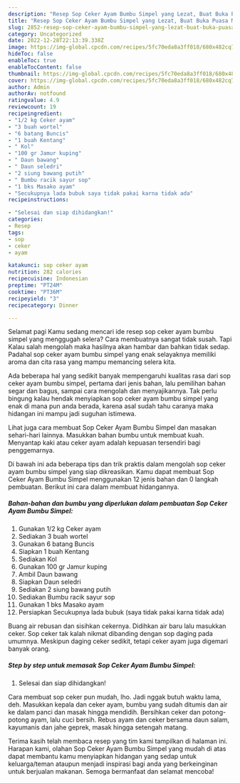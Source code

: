 ```yaml
---
description: "Resep Sop Ceker Ayam Bumbu Simpel yang Lezat, Buat Buka Puasa Menggugah Selera"
title: "Resep Sop Ceker Ayam Bumbu Simpel yang Lezat, Buat Buka Puasa Menggugah Selera"
slug: 2852-resep-sop-ceker-ayam-bumbu-simpel-yang-lezat-buat-buka-puasa-menggugah-selera
category: Uncategorized
date: 2022-12-28T22:13:39.338Z
image: https://img-global.cpcdn.com/recipes/5fc70eda8a3ff018/680x482cq70/sop-ceker-ayam-bumbu-simpel-foto-resep-utama.jpg
hideToc: false
enableToc: true
enableTocContent: false
thumbnail: https://img-global.cpcdn.com/recipes/5fc70eda8a3ff018/680x482cq70/sop-ceker-ayam-bumbu-simpel-foto-resep-utama.jpg
cover: https://img-global.cpcdn.com/recipes/5fc70eda8a3ff018/680x482cq70/sop-ceker-ayam-bumbu-simpel-foto-resep-utama.jpg
author: Admin
authorAv: notfound
ratingvalue: 4.9
reviewcount: 19
recipeingredient:
- "1/2 kg Ceker ayam"
- "3 buah wortel"
- "6 batang Buncis"
- "1 buah Kentang"
- " Kol"
- "100 gr Jamur kuping"
- " Daun bawang"
- " Daun seledri"
- "2 siung bawang putih"
- " Bumbu racik sayur sop"
- "1 bks Masako ayam"
- "Secukupnya lada bubuk saya tidak pakai karna tidak ada"
recipeinstructions:

- "Selesai dan siap dihidangkan!"
categories:
- Resep
tags:
- sop
- ceker
- ayam

katakunci: sop ceker ayam 
nutrition: 282 calories
recipecuisine: Indonesian
preptime: "PT24M"
cooktime: "PT36M"
recipeyield: "3"
recipecategory: Dinner

---
```



Selamat pagi Kamu sedang mencari ide resep sop ceker ayam bumbu simpel yang menggugah selera? Cara membuatnya sangat tidak susah. Tapi Kalau salah mengolah maka hasilnya akan hambar dan bahkan tidak sedap. Padahal sop ceker ayam bumbu simpel yang enak selayaknya memiliki aroma dan cita rasa yang mampu memancing selera kita.


Ada beberapa hal yang sedikit banyak mempengaruhi kualitas rasa dari sop ceker ayam bumbu simpel, pertama dari jenis bahan, lalu pemilihan bahan segar dan bagus, sampai cara mengolah dan menyajikannya. Tak perlu bingung kalau hendak menyiapkan sop ceker ayam bumbu simpel yang enak di mana pun anda berada, karena asal sudah tahu caranya maka hidangan ini mampu jadi suguhan istimewa.

Lihat juga cara membuat Sop Ceker Ayam Bumbu Simpel dan masakan sehari-hari lainnya. Masukkan bahan bumbu untuk membuat kuah. Menyantap kaki atau ceker ayam adalah kepuasan tersendiri bagi penggemarnya.


Di bawah ini ada beberapa tips dan trik praktis dalam mengolah sop ceker ayam bumbu simpel yang siap dikreasikan. Kamu dapat membuat Sop Ceker Ayam Bumbu Simpel menggunakan 12 jenis bahan dan 0 langkah pembuatan. Berikut ini cara dalam membuat hidangannya.

<!--inarticleads1-->

##### Bahan-bahan dan bumbu yang diperlukan dalam pembuatan Sop Ceker Ayam Bumbu Simpel:

1. Gunakan 1/2 kg Ceker ayam
1. Sediakan 3 buah wortel
1. Gunakan 6 batang Buncis
1. Siapkan 1 buah Kentang
1. Sediakan  Kol
1. Gunakan 100 gr Jamur kuping
1. Ambil  Daun bawang
1. Siapkan  Daun seledri
1. Sediakan 2 siung bawang putih
1. Sediakan  Bumbu racik sayur sop
1. Gunakan 1 bks Masako ayam
1. Persiapkan Secukupnya lada bubuk (saya tidak pakai karna tidak ada)


Buang air rebusan dan sisihkan cekernya. Didihkan air baru lalu masukkan ceker. Sop ceker tak kalah nikmat dibanding dengan sop daging pada umumnya. Meskipun daging ceker sedikit, tetapi ceker ayam juga digemari banyak orang. 

<!--inarticleads2-->

##### Step by step untuk memasak Sop Ceker Ayam Bumbu Simpel:


1. Selesai dan siap dihidangkan!

Cara membuat sop ceker pun mudah, lho. Jadi nggak butuh waktu lama, deh. Masukkan kepala dan ceker ayam, bumbu yang sudah ditumis dan air ke dalam panci dan masak hingga mendidih. Bersihkan ceker dan potong-potong ayam, lalu cuci bersih. Rebus ayam dan ceker bersama daun salam, kayumanis dan jahe geprek, masak hingga setengah matang. 

Terima kasih telah membaca resep yang tim kami tampilkan di halaman ini. Harapan kami, olahan Sop Ceker Ayam Bumbu Simpel yang mudah di atas dapat membantu kamu menyiapkan hidangan yang sedap untuk keluarga/teman ataupun menjadi inspirasi bagi anda yang berkeinginan untuk berjualan makanan. Semoga bermanfaat dan selamat mencoba!
